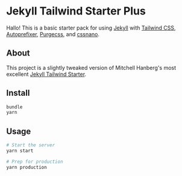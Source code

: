 # Jekyll Tailwind Starter Plus

Hallo! This is a basic starter pack for using [Jekyll](https://jekyllrb.com) with [Tailwind CSS](https://tailwindcss.com), [Autoprefixer](https://github.com/postcss/autoprefixer), [Purgecss](https://github.com/FullHuman/purgecss), and [cssnano](https://github.com/cssnano/cssnano). 

## About

This project is a slightly tweaked version of Mitchell Hanberg's most excellent [Jekyll Tailwind Starter](https://github.com/mhanberg/jekyll-tailwind-starter). 

## Install

```bash
bundle
yarn
```
## Usage

```bash
# Start the server 
yarn start

# Prep for production
yarn production
```
